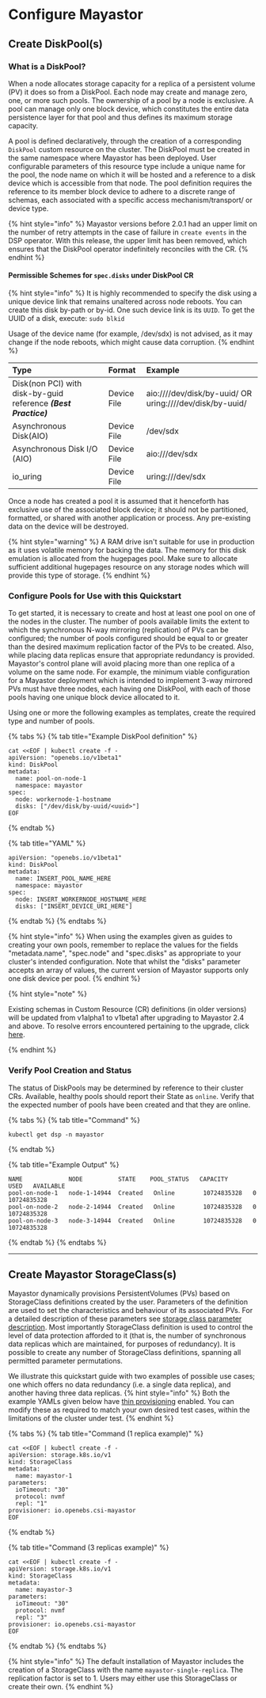 # Configure Mayastor

## Create DiskPool\(s\)


### What is a DiskPool?

When a node allocates storage capacity for a replica of a persistent volume (PV) it does so from a DiskPool. Each node may create and manage zero, one, or more such pools. The ownership of a pool by a node is exclusive. A pool can manage only one block device, which constitutes the entire data persistence layer for that pool and thus defines its maximum storage capacity.

A pool is defined declaratively, through the creation of a corresponding `DiskPool` custom resource on the cluster. The DiskPool must be created in the same namespace where Mayastor has been deployed. User configurable parameters of this resource type include a unique name for the pool, the node name on which it will be hosted and a reference to a disk device which is accessible from that node. The pool definition requires the reference to its member block device to adhere to a discrete range of schemas, each associated with a specific access mechanism/transport/ or device type.

{% hint style="info" %}
Mayastor versions before 2.0.1 had an upper limit on the number of retry attempts in the case of failure in `create events` in the DSP operator. With this release, the upper limit has been removed, which ensures that the DiskPool operator indefinitely reconciles with the CR.
{% endhint %}

#### Permissible Schemes for `spec.disks` under DiskPool CR

{% hint style="info" %}
It is highly recommended to specify the disk using a unique device link that remains unaltered across node reboots. You can create this disk by-path or by-id. One such device link is its `UUID`.
To get the UUID of a disk, execute:
`sudo blkid`

Usage of the device name (for example, /dev/sdx) is not advised, as it may change if the node reboots, which might cause data corruption.
{% endhint %}

| Type | Format | Example |
| :--- | :--- | :--- |
| Disk(non PCI) with disk-by-guid reference <i><b>(Best Practice)</b></i> | Device File | aio:////dev/disk/by-uuid/<uuid> OR uring:////dev/disk/by-uuid/<uuid> |
| Asynchronous Disk\(AIO\) | Device File | /dev/sdx |
| Asynchronous Disk I/O \(AIO\) | Device File | aio:///dev/sdx |
| io\_uring | Device File | uring:///dev/sdx |


Once a node has created a pool it is assumed that it henceforth has exclusive use of the associated block device; it should not be partitioned, formatted, or shared with another application or process. Any pre-existing data on the device will be destroyed.

{% hint style="warning" %}
A RAM drive isn't suitable for use in production as it uses volatile memory for backing the data. The memory for this disk emulation is allocated from the hugepages pool. Make sure to allocate sufficient additional hugepages resource on any storage nodes which will provide this type of storage.
{% endhint %}

### Configure Pools for Use with this Quickstart

To get started, it is necessary to create and host at least one pool on one of the nodes in the cluster. The number of pools available limits the extent to which the synchronous N-way mirroring (replication) of PVs can be configured; the number of pools configured should be equal to or greater than the desired maximum replication factor of the PVs to be created. Also, while placing data replicas ensure that appropriate redundancy is provided. Mayastor's control plane will avoid placing more than one replica of a volume on the same node. For example, the minimum viable configuration for a Mayastor deployment which is intended to implement 3-way mirrored PVs must have three nodes, each having one DiskPool, with each of those pools having one unique block device allocated to it.

Using one or more the following examples as templates, create the required type and number of pools.

{% tabs %}
{% tab title="Example DiskPool definition" %}
```text
cat <<EOF | kubectl create -f -
apiVersion: "openebs.io/v1beta1"
kind: DiskPool
metadata:
  name: pool-on-node-1
  namespace: mayastor
spec:
  node: workernode-1-hostname
  disks: ["/dev/disk/by-uuid/<uuid>"]
EOF
```
{% endtab %}

{% tab title="YAML" %}
```text
apiVersion: "openebs.io/v1beta1"
kind: DiskPool
metadata:
  name: INSERT_POOL_NAME_HERE
  namespace: mayastor
spec:
  node: INSERT_WORKERNODE_HOSTNAME_HERE
  disks: ["INSERT_DEVICE_URI_HERE"]
```
{% endtab %}
{% endtabs %}

{% hint style="info" %}
When using the examples given as guides to creating your own pools, remember to replace the values for the fields "metadata.name", "spec.node" and "spec.disks" as appropriate to your cluster's intended configuration. Note that whilst the "disks" parameter accepts an array of values, the current version of Mayastor supports only one disk device per pool.
{% endhint %}

{% hint style="note" %}

Existing schemas in Custom Resource (CR) definitions (in older versions) will be updated from v1alpha1 to v1beta1 after upgrading to Mayastor 2.4 and above. To resolve errors encountered pertaining to the upgrade, click [here](quickstart/troubleshooting.md).

{% endhint %}

### Verify Pool Creation and Status

The status of DiskPools may be determined by reference to their cluster CRs. Available, healthy pools should report their State as `online`. Verify that the expected number of pools have been created and that they are online.

{% tabs %}
{% tab title="Command" %}
```text
kubectl get dsp -n mayastor
```
{% endtab %}

{% tab title="Example Output" %}
```text
NAME             NODE          STATE    POOL_STATUS   CAPACITY      USED   AVAILABLE
pool-on-node-1   node-1-14944  Created   Online        10724835328   0      10724835328
pool-on-node-2   node-2-14944  Created   Online        10724835328   0      10724835328
pool-on-node-3   node-3-14944  Created   Online        10724835328   0      10724835328
```
{% endtab %}
{% endtabs %}

    
----------
    
    
## Create Mayastor StorageClass\(s\)

Mayastor dynamically provisions PersistentVolumes \(PVs\) based on StorageClass definitions created by the user. Parameters of the definition are used to set the characteristics and behaviour of its associated PVs. For a detailed description of these parameters see [storage class parameter description](https://mayastor.gitbook.io/introduction/reference/storage-class-parameters). Most importantly StorageClass definition is used to control the level of data protection afforded to it \(that is, the number of synchronous data replicas which are maintained, for purposes of redundancy\). It is possible to create any number of StorageClass definitions, spanning all permitted parameter permutations.

We illustrate this quickstart guide with two examples of possible use cases; one which offers no data redundancy \(i.e. a single data replica\), and another having three data replicas. 
{% hint style="info" %}
Both the example YAMLs given below have [thin provisioning](https://mayastor.gitbook.io/introduction/quickstart/configure-mayastor/storage-class-parameters#thin) enabled. You can modify these as required to match your own desired test cases, within the limitations of the cluster under test.
{% endhint %}

{% tabs %}
{% tab title="Command \(1 replica example\)" %}
```text
cat <<EOF | kubectl create -f -
apiVersion: storage.k8s.io/v1
kind: StorageClass
metadata:
  name: mayastor-1
parameters:
  ioTimeout: "30"
  protocol: nvmf
  repl: "1"
provisioner: io.openebs.csi-mayastor
EOF
```
{% endtab %}

{% tab title="Command \(3 replicas example\)" %}
```text
cat <<EOF | kubectl create -f -
apiVersion: storage.k8s.io/v1
kind: StorageClass
metadata:
  name: mayastor-3
parameters:
  ioTimeout: "30"
  protocol: nvmf
  repl: "3"
provisioner: io.openebs.csi-mayastor
EOF
```
{% endtab %}
{% endtabs %}

{% hint style="info" %}
The default installation of Mayastor includes the creation of a StorageClass with the name `mayastor-single-replica`. The replication factor is set to 1. Users may either use this StorageClass or create their own.
{% endhint %}
